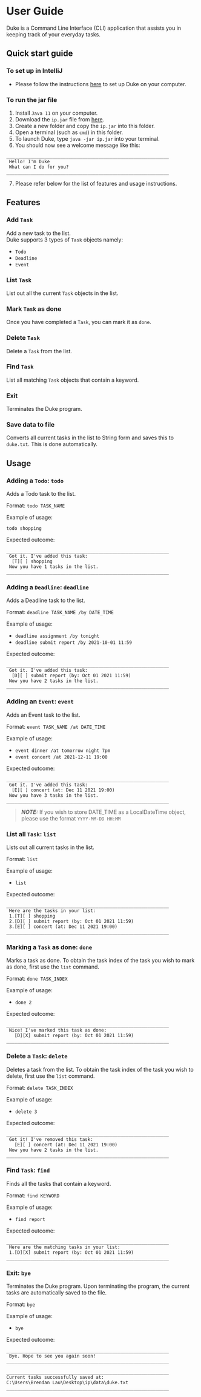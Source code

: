# User Guide
Duke is a Command Line Interface (CLI) application that assists you in
keeping track of your everyday tasks. 

## Quick start guide
### To set up in IntelliJ
- Please follow the instructions 
[here](https://github.com/brendanlsz/ip#readme)
to set up Duke on your computer.

### To run the jar file
1. Install `Java 11` on your computer.
2. Download the `ip.jar` file from 
[here](https://github.com/brendanlsz/ip/releases/tag/A-Jar).
3. Create a new folder and copy the `ip.jar` into this folder.
4. Open a terminal (such as `cmd`) in this folder.
5. To launch Duke, type `java -jar ip.jar` into your terminal.
6. You should now see a welcome message like this:
```
____________________________________________________________
 Hello! I'm Duke
 What can I do for you?
____________________________________________________________
```
7. Please refer below for the list of features and usage instructions.

## Features 

### Add `Task`

Add a new task to the list. \
Duke supports 3 types of `Task` objects namely:
- `Todo`
- `Deadline`
- `Event`

### List `Task`

List out all the current `Task` objects in the list.

### Mark `Task` as done

Once you have completed a `Task`, you can mark it as `done`.

### Delete `Task`

Delete a `Task` from the list.


### Find `Task`

List all matching `Task` objects that contain a keyword.


### Exit 

Terminates the Duke program.

### Save data to file

Converts all current tasks in the list to String form and saves this to
`duke.txt`. This is done automatically.



## Usage

### Adding a `Todo`: `todo`

Adds a Todo task to the list.

Format: `todo TASK_NAME`

Example of usage: 

`todo shopping`

Expected outcome:
```
____________________________________________________________
 Got it. I've added this task:
  [T][ ] shopping
 Now you have 1 tasks in the list.
____________________________________________________________
```


### Adding a `Deadline`: `deadline`

Adds a Deadline task to the list.

Format: `deadline TASK_NAME /by DATE_TIME`

Example of usage:

- `deadline assignment /by tonight`
- `deadline submit report /by 2021-10-01 11:59`

Expected outcome:
```
____________________________________________________________
 Got it. I've added this task:
  [D][ ] submit report (by: Oct 01 2021 11:59)
 Now you have 2 tasks in the list.
____________________________________________________________
```


### Adding an `Event`: `event`

Adds an Event task to the list.

Format: `event TASK_NAME /at DATE_TIME`

Example of usage:

- `event dinner /at tomorrow night 7pm`
- `event concert /at 2021-12-11 19:00`

Expected outcome:
```
____________________________________________________________
 Got it. I've added this task:
  [E][ ] concert (at: Dec 11 2021 19:00)
 Now you have 3 tasks in the list.
____________________________________________________________
```

> **_NOTE:_**  If you wish to store DATE_TIME as a LocalDateTime
> object, please use the format `YYYY-MM-DD HH:MM`

### List all `Task`: `list`

Lists out all current tasks in the list.

Format: `list`

Example of usage:

- `list`

Expected outcome:
```
____________________________________________________________
 Here are the tasks in your list:
 1.[T][ ] shopping
 2.[D][ ] submit report (by: Oct 01 2021 11:59)
 3.[E][ ] concert (at: Dec 11 2021 19:00)
____________________________________________________________
```

### Marking a `Task` as done: `done`

Marks a task as done. To obtain the task index of the task you wish to mark
as done, first use the `list` command.

Format: `done TASK_INDEX`

Example of usage:

- `done 2`

Expected outcome:
```
____________________________________________________________
 Nice! I've marked this task as done:
   [D][X] submit report (by: Oct 01 2021 11:59)
____________________________________________________________
```

### Delete a `Task`: `delete`

Deletes a task from the list. To obtain the task index of the task you 
wish to delete, first use the `list` command.

Format: `delete TASK_INDEX`

Example of usage:

- `delete 3`

Expected outcome:
```
____________________________________________________________
 Got it! I've removed this task:
   [E][ ] concert (at: Dec 11 2021 19:00)
 Now you have 2 tasks in the list.
____________________________________________________________
```

### Find `Task`: `find`

Finds all the tasks that contain a keyword.

Format: `find KEYWORD`

Example of usage:

- `find report`

Expected outcome:
```
____________________________________________________________
 Here are the matching tasks in your list:
 1.[D][X] submit report (by: Oct 01 2021 11:59)
____________________________________________________________
```

### Exit: `bye`

Terminates the Duke program. Upon terminating the program, the current
tasks are automatically saved to the file.

Format: `bye`

Example of usage:

- `bye`

Expected outcome:
```
____________________________________________________________
 Bye. Hope to see you again soon!
____________________________________________________________

____________________________________________________________
Current tasks successfully saved at: 
C:\Users\Brendan Lau\Desktop\ip\data\duke.txt
____________________________________________________________
```
